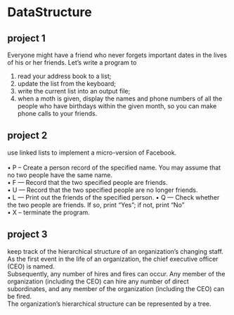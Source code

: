 # DataStructure
## project 1
Everyone might have a friend who never forgets important dates in the lives of his or her friends. Let’s 
write a program to
1. read your address book to a list; 
2. update the list from the keyboard; 
3. write the current list into an output file; 
4. when a moth is given, display the names and phone numbers of all the people who have birthdays 
within the given month, so you can make phone calls to your friends. 

## project 2
use linked lists to implement a micro-version of Facebook.<br><br>
• P <name> – Create a person record of the specified name. You may assume that no two people have 
the same name.<br>
• F <name1> <name2> — Record that the two specified people are friends.<br>
• U <name1> <name2> — Record that the two specified people are no longer friends.<br>
• L <name> — Print out the friends of the specified person. • Q <name1> <name2> — Check whether the two people are friends. If so, print “Yes”; if not, print 
“No”<br>
• X – terminate the program.<br>

## project 3 
keep track of the hierarchical structure of an organization’s changing staff.<br> 
As the first event in the life of an organization, the chief executive officer (CEO) is named.<br>
Subsequently, any number of hires and fires can occur. Any member of the organization (including the CEO) 
can hire any number of direct subordinates, and any member of the organization (including the CEO) can 
be fired.<br>
The organization’s hierarchical structure can be represented by a tree. 
